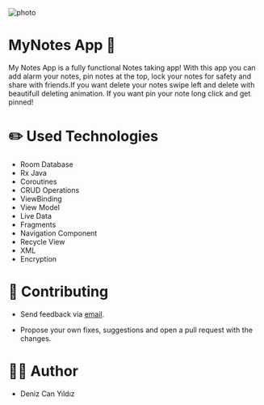 ![photo](https://i.hizliresim.com/7g0b3hr.png)


#  MyNotes App :ledger:
My Notes App is a fully functional Notes taking app! With this app you can add alarm your notes, pin notes at the top, lock your notes for safety and share with friends.If you want delete your notes swipe left and 
delete with beautifull deleting animation. If you want pin your note long click and get pinned!


# :pencil2: Used Technologies
- Room Database
- Rx Java
- Coroutines
- CRUD Operations
- ViewBinding
- View Model
- Live Data
- Fragments
- Navigation Component
- Recycle View
- XML
- Encryption

                                                         

# :pray: Contributing
- Send feedback via [email](dnzcany@gmail.com).

- Propose your own fixes, suggestions and open a pull request with the changes.

# :technologist: Author
- Deniz Can Yıldız

